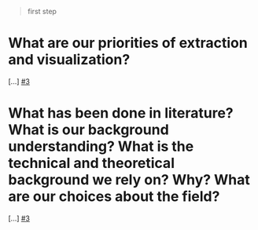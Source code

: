 > first step
# What are our priorities of extraction and visualization? 
[...]
[#3](https://github.com/TSRProject/Editorial-Board/issues/3#issue-1674428662)


# What has been done in literature? What is our background understanding? What is the technical and theoretical background we rely on? Why? What are our choices about the field?
[...]
[#3](https://github.com/TSRProject/Editorial-Board/issues/3#issue-1674428662)

